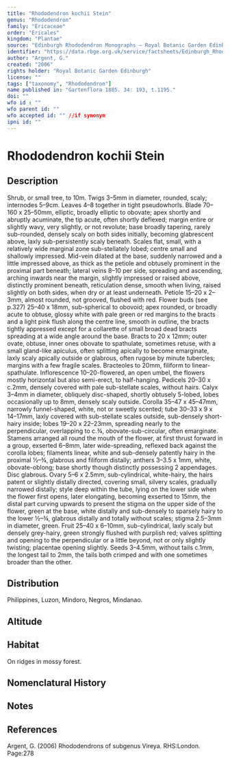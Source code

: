 ```yaml
---
title: "Rhododendron kochii Stein"
genus: "Rhododendron"
family: "Ericaceae"
order: "Ericales"
kingdom: "Plantae"
source: "Edinburgh Rhododendron Monographs – Royal Botanic Garden Edinburgh"
identifier: "https://data.rbge.org.uk/service/factsheets/Edinburgh_Rhododendron_Monographs.xhtml"
author: "Argent, G."
created: "2006"
rights holder: "Royal Botanic Garden Edinburgh"
license: ""
tags: ["taxonomy", "Rhododendron"]
name published in: "Gartenflora 1885. 34: 193, t.1195."
doi: ""
wfo id : ""
wfo parent id: ""
wfo accepted id: "" //if synonym                      
ipni id: ""
---
```


                       

# Rhododendron kochii Stein

## Description
Shrub, or small tree, to 10m. Twigs 3–5mm in diameter, rounded, scaly; internodes 5–9cm. Leaves 4–8 together in tight pseudowhorls. Blade 70–160 x 25–50mm, elliptic, broadly elliptic to obovate; apex shortly and abruptly acuminate, the tip acute, often shortly deflexed; margin entire or slightly wavy, very slightly, or not revolute; base broadly tapering, rarely sub-rounded, densely scaly on both sides initially, becoming glabrescent above, laxly sub-persistently scaly beneath. Scales flat, small, with a relatively wide marginal zone sub-stellately lobed; centre small and shallowly impressed. Mid-vein dilated at the base, suddenly narrowed and a little impressed above, as thick as the petiole and obtusely prominent in the proximal part beneath; lateral veins 8–10 per side, spreading and ascending, arching inwards near the margin, slightly impressed or raised above, distinctly prominent beneath, reticulation dense, smooth when living, raised slightly on both sides, when dry or at least underneath. Petiole 15–20 x 2–3mm, almost rounded, not grooved, flushed with red. Flower buds (see p.327) 25–40 x 18mm, sub-spherical to obovoid; apex rounded, or broadly acute to obtuse, glossy white with pale green or red margins to the bracts and a light pink flush along the centre line, smooth in outline, the bracts tightly appressed except for a collarette of small broad dead bracts spreading at a wide angle around the base. Bracts to 20 x 12mm; outer ovate, obtuse, inner ones obovate to spathulate, sometimes retuse, with a small gland-like apiculus, often splitting apically to become emarginate, laxly scaly apically outside or glabrous, often rugose by minute tubercles; margins with a few fragile scales. Bracteoles to 20mm, filiform to linear-spathulate. Inflorescence 10–20-flowered, an open umbel, the flowers mostly horizontal but also semi-erect, to half-hanging. Pedicels 20–30 x c.2mm, densely covered with pale sub-stellate scales, without hairs. Calyx 3–4mm in diameter, obliquely disc-shaped, shortly obtusely 5-lobed, lobes occasionally up to 8mm, densely scaly outside. Corolla 35–47 x 45–47mm, narrowly funnel-shaped, white, not or sweetly scented; tube 30–33 x 9 x 14–17mm, laxly covered with sub-stellate scales outside, sub-densely short-hairy inside; lobes 19–20 x 22–23mm, spreading nearly to the perpendicular, overlapping to c.¾, obovate-sub-circular, often emarginate. Stamens arranged all round the mouth of the flower, at first thrust forward in a group, exserted 6–8mm, later wide-spreading, reflexed back against the corolla lobes; filaments linear, white and sub-densely patently hairy in the proximal ½–¾, glabrous and filiform distally; anthers 3–3.5 x 1mm, white, obovate-oblong; base shortly though distinctly possessing 2 appendages. Disc glabrous. Ovary 5–6 x 2.5mm, sub-cylindrical, white-hairy, the hairs patent or slightly distally directed, covering small, silvery scales, gradually narrowed distally; style deep within the tube, lying on the lower side when the flower first opens, later elongating, becoming exserted to 15mm, the distal part curving upwards to present the stigma on the upper side of the flower, green at the base, white distally and sub-densely to sparsely hairy to the lower ½–¾, glabrous distally and totally without scales; stigma 2.5–3mm in diameter, green. Fruit 25–40 x 6–10mm, sub-cylindrical, laxly scaly but densely grey-hairy, green strongly flushed with purplish red; valves splitting and opening to the perpendicular or a little beyond, not or only slightly twisting; placentae opening slightly. Seeds 3–4.5mm, without tails c.1mm, the longest tail to 2mm, the tails both crimped and with one sometimes broader than the other.

## Distribution
Philippines, Luzon, Mindoro, Negros, Mindanao.

## Altitude


## Habitat
On ridges in mossy forest.

## Nomenclatural History

                       
## Notes


## References

Argent, G. (2006) Rhododendrons of subgenus Vireya. RHS:London. Page:278
